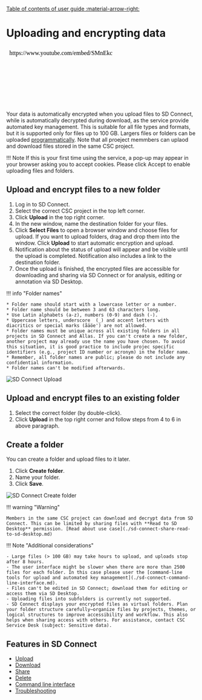 [Table of contents of user guide :material-arrow-right:](sd-services-toc.md)

# Uploading and encrypting data

<iframe width="280" height="155" srcdoc="https://www.youtube.com/embed/SMnEkcS_HJw" title="YouTube video player" frameborder="0" allow="accelerometer; autoplay; clipboard-write; encrypted-media; gyroscope; picture-in-picture" allowfullscreen></iframe>

Your data is automatically encrypted when you upload files to SD Connect, while is automatically decrypted during download, as the service provide automated key management.  This is suitable for all file types and formats, but it is supported only for files up to 100 GB.  Largers files or folders can be uploaded [programmatically](./sd-connect-command-line-interface.md). Note that all proeject memmbers can uplaod and download files stored in the same CSC project. 

!!! Note
    If this is your first time using the service, a pop-up may appear in your browser asking you to accept cookies. Please click Accept to enable uploading files and folders.

## Upload and encrypt files to a new folder

1. Log in to SD Connect.
2. Select the correct CSC project in the top left corner.
3. Click **Upload** in the top right corner.
4. In the new window, name the destination folder for your files.
5. Click **Select Files** to open a browser window and choose files for upload. If you want to upload folders, drag and drop them into the window. Click **Upload** to start automatic encryption and upload.
6. Notification about the status of upload will appear and be visible until the upload is completed. Notification also includes a link to the destination folder.
7. Once the upload is finished, the encrypted files are accessible for downloading and sharing via SD Connect or for analysis, editing or annotation via SD Desktop.

!!! info "Folder names"

    * Folder name should start with a lowercase letter or a number.
    * Folder name should be between 3 and 63 characters long.
    * Use Latin alphabets (a-z), numbers (0-9) and dash (-). 
    * Uppercase letters, underscore  (_) and accent letters with diacritics or special marks (åäöe') are not allowed.
    * Folder names must be unique across all existing folders in all projects in SD Connect and Allas. If you can't create a new folder, another project may already use the name you have chosen. To avoid this situation, it is good practice to include projec specific identifiers (e.g., project ID number or acronym) in the folder name.
    * Remember, all folder names are public; please do not include any confidential information.
    * Folder names can't be modified afterwards.



![SD Connect Upload](https://a3s.fi/docs-files/sensitive-data/SD_Connect/SDConnect_Upload.png)


## Upload and encrypt files to an existing folder

1. Select the correct folder (by double-click).
2. Click **Upload** in the top right corner and follow steps from 4 to 6 in above paragraph.

## Create a folder

You can create a folder and upload files to it later.

1. Click **Create folder**.
2. Name your folder.
3. Click **Save**.

![SD Connect Create folder](https://a3s.fi/docs-files/sensitive-data/SD_Connect/UseCase_CreateFolder.png)

!!! warning "Warning"

    Members in the same CSC project can download and decrypt data from SD Connect. This can be limited by sharing files with **Read to SD Desktop** permission. [Read about use case](./sd-connect-share-read-to-sd-desktop.md)

!!! Note "Additional considerations"

    - Large files (> 100 GB) may take hours to upload, and uploads stop after 8 hours.
    - The user interface might be slower when there are more than 2500 files for each folder. In this case please user the [command-line tools for upload and automated key management](./sd-connect-command-line-interface.md). 
    - Files can't be edited in SD Connect; download them for editing or  access them via SD Desktop. 
    - Uploading files into subfolders is currently not supported.
    - SD Connect displays your encrypted files as virtual folders. Plan your folder structure carefully—organize files by projects, themes, or logical structures to improve accessibility and workflow. This also helps when sharing access with others. For assistance, contact CSC Service Desk (subject: Sensitive data).

## Features in SD Connect

* [Upload](./sd-connect-upload.md)
* [Download](./sd-connect-download.md)
* [Share](./sd-connect-share.md)
* [Delete](./sd-connect-delete.md)
* [Command line interface](./sd-connect-command-line-interface.md)
* [Troubleshooting](./sd-connect-troubleshooting.md)
